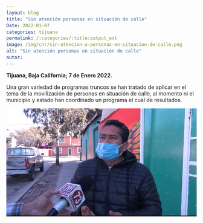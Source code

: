 ```yaml
---
layout: blog
title: "Sin atención personas en situación de calle"
Date: 2022-01-07
categories: tijuana
permalink: /:categories/:title:output_ext
image: /img/cnr/sin-atencion-a-personas-en-situacion-de-calle.png
alt: "Sin atención personas en situación de calle"
autor:
---
```


**Tijuana, Baja California; 7 de Enero 2022.** 

Una gran variedad de programas truncos se han tratado de aplicar en el tema de la movilización de personas en situación de calle, al momento ni el municipio y estado han coordinado un programa el cual de resultados.

<div id="carouselExampleSlidesOnly" class="carousel slide" data-ride="carousel">
  <div class="carousel-inner">
    <div class="carousel-item active">
       <img class="d-block w-100" src="/img/cnr/sin-atencion-a-personas-en-situacion-de-calle.png" loading="lazy"  alt="Sin atención personas en situación de calle">
    </div>
  </div>
</div>